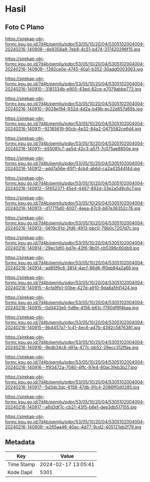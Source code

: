 # Hasil

## Foto C Plano

https://sirekap-obj-formc.kpu.go.id/7d4b/pemilu/pdpr/53/05/10/20/04/5305102004004-20240216-140908--4e9358a8-7eb8-4c51-b474-317420296f15.jpg

https://sirekap-obj-formc.kpu.go.id/7d4b/pemilu/pdpr/53/05/10/20/04/5305102004004-20240216-140909--1392ce0e-4745-40a1-b352-30add0003063.jpg

https://sirekap-obj-formc.kpu.go.id/7d4b/pemilu/pdpr/53/05/10/20/04/5305102004004-20240216-140910--3181334b-e905-43ed-82ce-e7079abbe772.jpg

https://sirekap-obj-formc.kpu.go.id/7d4b/pemilu/pdpr/53/05/10/20/04/5305102004004-20240216-140910--9028e194-932d-4d2a-b49b-ec22e657d65b.jpg

https://sirekap-obj-formc.kpu.go.id/7d4b/pemilu/pdpr/53/05/10/20/04/5305102004004-20240216-140911--92185619-90cb-4e32-84a2-0475582ce6d4.jpg

https://sirekap-obj-formc.kpu.go.id/7d4b/pemilu/pdpr/53/05/10/20/04/5305102004004-20240216-140911--b55081c7-aa5d-42c3-a57f-7c075ae8850e.jpg

https://sirekap-obj-formc.kpu.go.id/7d4b/pemilu/pdpr/53/05/10/20/04/5305102004004-20240216-140912--add7a56e-65f1-4cb4-ab6d-ca2a43544f4d.jpg

https://sirekap-obj-formc.kpu.go.id/7d4b/pemilu/pdpr/53/05/10/20/04/5305102004004-20240216-140912--5f652371-45e4-4487-892d-33e2a5d9c6c7.jpg

https://sirekap-obj-formc.kpu.go.id/7d4b/pemilu/pdpr/53/05/10/20/04/5305102004004-20240216-140913--d17715d0-4007-4eea-87c9-b87e36352c76.jpg

https://sirekap-obj-formc.kpu.go.id/7d4b/pemilu/pdpr/53/05/10/20/04/5305102004004-20240216-140913--0619c91d-2fd6-4913-bbc0-79b0c7207d7c.jpg

https://sirekap-obj-formc.kpu.go.id/7d4b/pemilu/pdpr/53/05/10/20/04/5305102004004-20240216-140914--29ec1df0-bd7e-43f6-9b0f-cb5396c60db9.jpg

https://sirekap-obj-formc.kpu.go.id/7d4b/pemilu/pdpr/53/05/10/20/04/5305102004004-20240216-140914--ad85f9c6-3814-4acf-86d6-ff0eb84a2a66.jpg

https://sirekap-obj-formc.kpu.go.id/7d4b/pemilu/pdpr/53/05/10/20/04/5305102004004-20240216-140915--4cfa9fb1-00be-427d-a910-9da8a5fd1424.jpg

https://sirekap-obj-formc.kpu.go.id/7d4b/pemilu/pdpr/53/05/10/20/04/5305102004004-20240216-140915--0d3433e5-5d6e-4156-b61c-f760df9f4baa.jpg

https://sirekap-obj-formc.kpu.go.id/7d4b/pemilu/pdpr/53/05/10/20/04/5305102004004-20240216-140915--9b4457a7-1c41-4ec6-a47b-4392c5876381.jpg

https://sirekap-obj-formc.kpu.go.id/7d4b/pemilu/pdpr/53/05/10/20/04/5305102004004-20240216-140916--9edb34c8-d91a-477c-bb52-29ecc312ffae.jpg

https://sirekap-obj-formc.kpu.go.id/7d4b/pemilu/pdpr/53/05/10/20/04/5305102004004-20240216-140916--1f93472a-7080-4ffc-97e4-80ac3feb3b27.jpg

https://sirekap-obj-formc.kpu.go.id/7d4b/pemilu/pdpr/53/05/10/20/04/5305102004004-20240216-140917--5d3dc3dc-6158-47db-91c4-2086ff0d0285.jpg

https://sirekap-obj-formc.kpu.go.id/7d4b/pemilu/pdpr/53/05/10/20/04/5305102004004-20240216-140917--a6d3df7c-cb21-43f5-b8e1-dee3db517155.jpg

https://sirekap-obj-formc.kpu.go.id/7d4b/pemilu/pdpr/53/05/10/20/04/5305102004004-20240216-140909--e265aa46-40ac-4d77-9cd2-405121eb2f79.jpg


## Metadata

| Key        | Value               |
| ---------- | ------------------- |
| Time Stamp | 2024-02-17 13:05:41 |
| Kode Dapil | 5301                |




